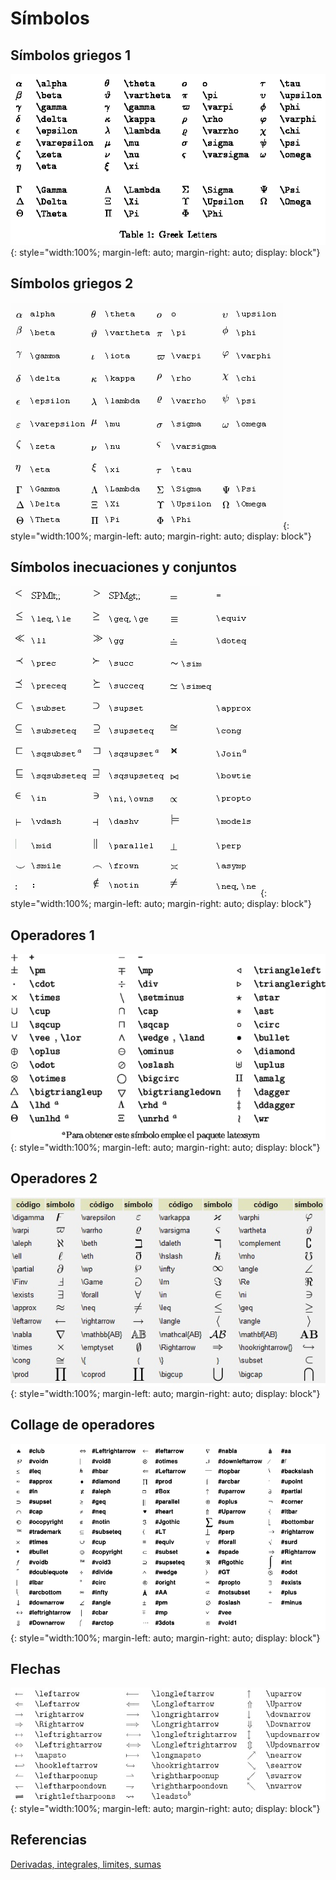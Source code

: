 # Símbolos

## Símbolos griegos 1

![simbolos 1](img/t1.gif){: style="width:100%; margin-left: auto; margin-right: auto; display: block"}

## Símbolos griegos 2

![simbolos 2](img/simbolos.gif){: style="width:100%; margin-left: auto; margin-right: auto; display: block"}

## Símbolos inecuaciones y conjuntos

![simbolos 3](img/relaciones.gif){: style="width:100%; margin-left: auto; margin-right: auto; display: block"}

## Operadores 1

![simbolos 4](img/img102.gif){: style="width:100%; margin-left: auto; margin-right: auto; display: block"}

## Operadores 2

![simbolos 5](img/b5.jpg){: style="width:100%; margin-left: auto; margin-right: auto; display: block"}

## Collage de operadores

![simbolos 6](img/MACRO_TLatex_21.gif){: style="width:100%; margin-left: auto; margin-right: auto; display: block"}

## Flechas

![simbolos 7](img/LaTeX5.jpg){: style="width:100%; margin-left: auto; margin-right: auto; display: block"}

## Referencias

[Derivadas, integrales, limites, sumas](https://math-linux.com/latex-26/faq/latex-faq/article/latex-derivatives-limits-sums-products-and-integrals)
